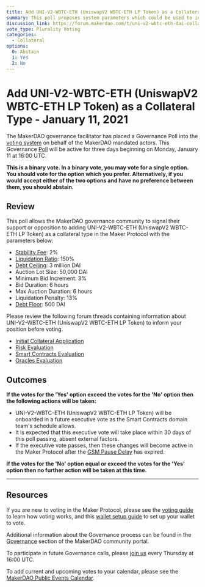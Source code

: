```yaml
---
title: Add UNI-V2-WBTC-ETH (UniswapV2 WBTC-ETH LP Token) as a Collateral Type - January 11, 2021
summary: This poll proposes system parameters which could be used to initialize UNI-V2-WBTC-ETH (UniswapV2 WBTC-ETH LP Token) as a new collateral type.
discussion_link: https://forum.makerdao.com/t/uni-v2-wbtc-eth-dai-collateral-onboarding-application/4279
vote_type: Plurality Voting
categories:
  - Collateral
options:
  0: Abstain
  1: Yes
  2: No
---
```


# Add UNI-V2-WBTC-ETH (UniswapV2 WBTC-ETH LP Token) as a Collateral Type - January 11, 2021

The MakerDAO governance facilitator has placed a Governance Poll into the [voting system](https://vote.makerdao.com/polling) on behalf of the MakerDAO mandated actors. This Governance [Poll](https://community-development.makerdao.com/en/learn/governance/on-chain-gov) will be active for three days beginning on Monday, January 11 at 16:00 UTC.

**This is a binary vote. In a binary vote, you may vote for a single option. You should vote for the option which you prefer. Alternatively, if you would accept either of the two options and have no preference between them, you should abstain.**

## Review

This poll allows the MakerDAO governance community to signal their support or opposition to adding UNI-V2-WBTC-ETH (UniswapV2 WBTC-ETH LP Token) as a collateral type in the Maker Protocol with the parameters below:

- [Stability Fee](https://community-development.makerdao.com/en/learn/governance/param-stability-fee): 2%
- [Liquidation Ratio](https://community-development.makerdao.com/en/learn/governance/param-liquidation-ratio): 150%
- [Debt Ceiling](https://community-development.makerdao.com/en/learn/governance/param-debt-ceiling): 3 million DAI
- Auction Lot Size: 50,000 DAI
- Minimum Bid Increment: 3%
- Bid Duration: 6 hours
- Max Auction Duration: 6 hours
- Liquidation Penalty: 13%
- [Debt Floor](https://community-development.makerdao.com/en/learn/governance/param-debt-floor): 500 DAI

Please review the following forum threads containing information about UNI-V2-WBTC-ETH (UniswapV2 WBTC-ETH LP Token) to inform your position before voting.

- [Initial Collateral Application](https://forum.makerdao.com/t/uni-v2-wbtc-eth-dai-collateral-onboarding-application/4279)
- [Risk Evaluation](https://forum.makerdao.com/t/uni-v2-wbtc-eth-collateral-onboarding-risk-evaluation/5598)
- [Smart Contracts Evaluation](https://forum.makerdao.com/t/uni-v2-wbtc-eth-erc20-token-smart-contract-technical-assessment/5314)
- [Oracles Evaluation](https://forum.makerdao.com/t/uni-v2-wbtc-eth-collateral-onboarding-oracle-assessment-mip10c3-sp20/5501)

## Outcomes

**If the votes for the 'Yes' option exceed the votes for the 'No' option then the following actions will be taken:**

- UNI-V2-WBTC-ETH (UniswapV2 WBTC-ETH LP Token) will be onboarded in a future executive vote as the Smart Contracts domain team's schedule allows.
- It is expected that this executive vote will take place within 30 days of this poll passing, absent external factors.
- If the executive vote passes, then these changes will become active in the Maker Protocol after the [GSM Pause Delay](https://community-development.makerdao.com/en/learn/governance/param-gsm-pause-delay) has expired.

**If the votes for the 'No' option equal or exceed the votes for the 'Yes' option then no further action will be taken at this time.**

---

## Resources

If you are new to voting in the Maker Protocol, please see the [voting guide](https://community-development.makerdao.com/en/learn/governance/how-voting-works/) to learn how voting works, and this [wallet setup guide](https://community-development.makerdao.com/en/learn/governance/voting-setup/) to set up your wallet to vote.

Additional information about the Governance process can be found in the [Governance](https://community-development.makerdao.com/en/learn/governance) section of the MakerDAO community portal.

To participate in future Governance calls, please [join us](https://github.com/makerdao/community/tree/master/governance/governance-and-risk-meetings) every Thursday at 16:00 UTC.

To add current and upcoming votes to your calendar, please see the [MakerDAO Public Events Calendar](https://calendar.google.com/calendar/embed?src=makerdao.com_3efhm2ghipksegl009ktniomdk%40group.calendar.google.com&ctz=UTC&mode=week&showCalendars=0&showPrint=0).
